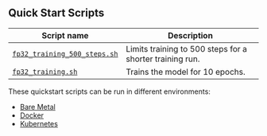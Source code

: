 <!--- 40. Quick Start Scripts -->
## Quick Start Scripts

| Script name | Description |
|-------------|-------------|
| [`fp32_training_500_steps.sh`](fp32_training_500_steps.sh) | Limits training to 500 steps for a shorter training run. |
| [`fp32_training.sh`](fp32_training.sh) | Trains the model for 10 epochs. |

These quickstart scripts can be run in different environments:
* [Bare Metal](#bare-metal)
* [Docker](#docker)
* [Kubernetes](#kubernetes)
